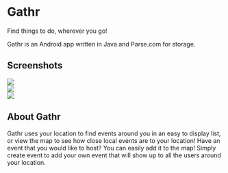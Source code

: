 # Gathr

Find things to do, wherever you go!  

Gathr is an Android app written in Java and Parse.com for storage.  

## Screenshots   
![](ReadmeAssets/EventList.png)   
![](ReadmeAssets/MapView.png)   
![](ReadmeAssets/AddEvent.png)  


## About Gathr   
Gathr uses your location to find events around you in an easy to display list, or view the map to see how close local events are to your location! Have an event that you would like to host? You can easily add it to the map! Simply create event to add your own event that will show up to all the users around your location.
